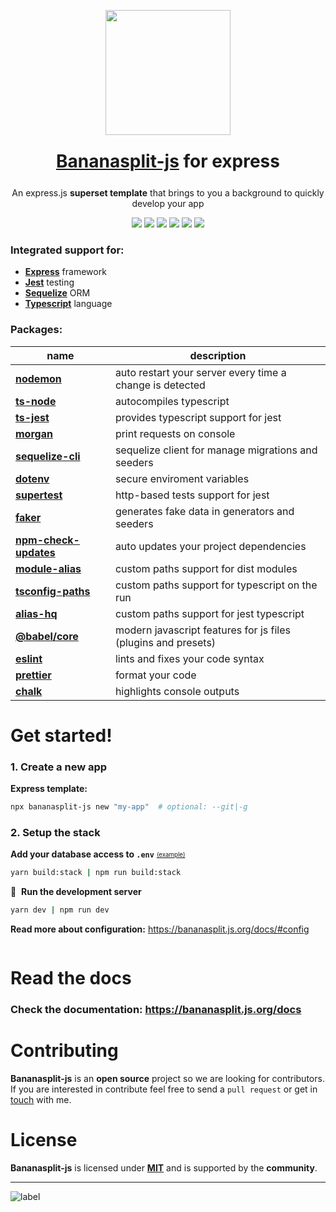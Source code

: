 <p align="center"><img src="https://bananasplit.js.org/assets/images/bananasplit-logo.png" width="200"></p>
<h1 style="margin:25px" align="center"><a href="https://bananasplit.js.org/">Bananasplit-js</a> for express</h1>
<p align="center">An express.js <b>superset template</b> that brings to you a background to quickly develop your app</p>

<p align="center">
    <img src="https://img.shields.io/badge/written-typescript-blue?logo=typescript">
    <img src="https://img.shields.io/badge/js-express-lightgray">
    <!-- <img src="https://img.shields.io/badge/graphql-apollo-blue?logo=graphql"> -->
    <img src="https://img.shields.io/badge/orm-sequelize-blue">
    <img src="https://img.shields.io/badge/test-jest-green?logo=jest">
    <img src="https://img.shields.io/badge/version-v2.0-orange">
    <img src="https://img.shields.io/badge/license-MIT-blue">
</p>

 <!-- * **[Apollo](https://www.apollographql.com/)** graphql -->
### Integrated support for:
 * **[Express](https://expressjs.com/)** framework
 * **[Jest](https://jestjs.io/)** testing
 * **[Sequelize](https://sequelize.org/)** ORM
 * **[Typescript](https://www.typescriptlang.org/)** language

### Packages:
| name |  description |
| ---- | ------------ |
| **[nodemon](https://www.npmjs.com/package/nodemon)** | auto restart your server every time a change is detected |
| **[ts-node](https://www.npmjs.com/package/ts-node)** | autocompiles typescript |
| **[ts-jest](https://www.npmjs.com/package/ts-jest)** | provides typescript support for jest |
| **[morgan](https://www.npmjs.com/package/morgan)** | print requests on console |
| **[sequelize-cli](https://www.npmjs.com/package/sequelize-cli)** | sequelize client for manage migrations and seeders |
| **[dotenv](https://www.npmjs.com/package/dotenv)** | secure enviroment variables |
| **[supertest](https://www.npmjs.com/package/supertest)** | http-based tests support for jest |
| **[faker](https://www.npmjs.com/package/faker)** | generates fake data in generators and seeders |
| **[npm-check-updates](https://www.npmjs.com/package/npm-check-updates)** | auto updates your project dependencies |
| **[module-alias](https://www.npmjs.com/package/module-alias)** | custom paths support for dist modules |
| **[tsconfig-paths](https://www.npmjs.com/package/tsconfig-paths)** | custom paths support for typescript on the run |
| **[alias-hq](https://www.npmjs.com/package/alias-hq)** | custom paths support for jest typescript |
| **[@babel/core](https://www.npmjs.com/package/alias-hq)** | modern javascript features for js files (plugins and presets) |
| **[eslint](https://www.npmjs.com/package/eslint)** | lints and fixes your code syntax |
| **[prettier](https://www.npmjs.com/package/prettier)** | format your code |
| **[chalk](https://www.npmjs.com/package/chalk)** | highlights console outputs |

# Get started!

### 1. Create a new app
**Express template:**
```bash
npx bananasplit-js new "my-app"  # optional: --git|-g
```

<!-- **Express + Apollo template:**
```bash
npx bananasplit-js new "my-app" --apollo
``` -->

### 2. Setup the stack
**Add your database access to `.env`**
<sub><sup><a href="https://gist.github.com/diegoulloao/0bec57a988532e890146d57409076277" target="_blank"> (example)</a></sup></sub>

```bash
yarn build:stack | npm run build:stack
```

:rocket:&nbsp; **Run the development server**
```bash
yarn dev | npm run dev
```

**Read more about configuration:** https://bananasplit.js.org/docs/#config

<a href="http://gitpod.io/#https://github.com/bananasplit-js/bananasplit-js/tree/main/gitpod/template" target="_blank">
  <img src="https://gitpod.io/button/open-in-gitpod.svg" alt="">
</a>

# Read the docs

### Check the documentation: https://bananasplit.js.org/docs

# Contributing
**Bananasplit-js** is an **open source** project so we are looking for contributors. If you are interested in contribute feel free to send a `pull request` or get in [touch](mailto:diegoulloao@icloud.com) with me.

# License
**Bananasplit-js** is licensed under **[MIT](https://github.com/diegoulloao/bananasplit-express-template/blob/master/LICENSE)** and is supported by the **community**.

---
![label](https://img.shields.io/badge/2022-bananasplit--js-yellow?style=for-the-badge)
